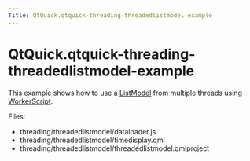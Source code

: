 ```yaml
---
Title: QtQuick.qtquick-threading-threadedlistmodel-example
---
```


# QtQuick.qtquick-threading-threadedlistmodel-example

<span class="subtitle"></span>
<!-- $$$threading/threadedlistmodel-description -->
<p>This example shows how to use a <a href="QtQuick.qtquick-modelviewsdata-modelview.md#listmodel">ListModel</a> from multiple threads using <a href="https://developer.ubuntu.comapps/qml/sdk-15.04.5/QtQuick.threading/#workerscript">WorkerScript</a>.</p>
<p>Files:</p>
<ul>
<li>threading/threadedlistmodel/dataloader.js</li>
<li>threading/threadedlistmodel/timedisplay.qml</li>
<li>threading/threadedlistmodel/threadedlistmodel.qmlproject</li>
</ul>
<!-- @@@threading/threadedlistmodel -->
